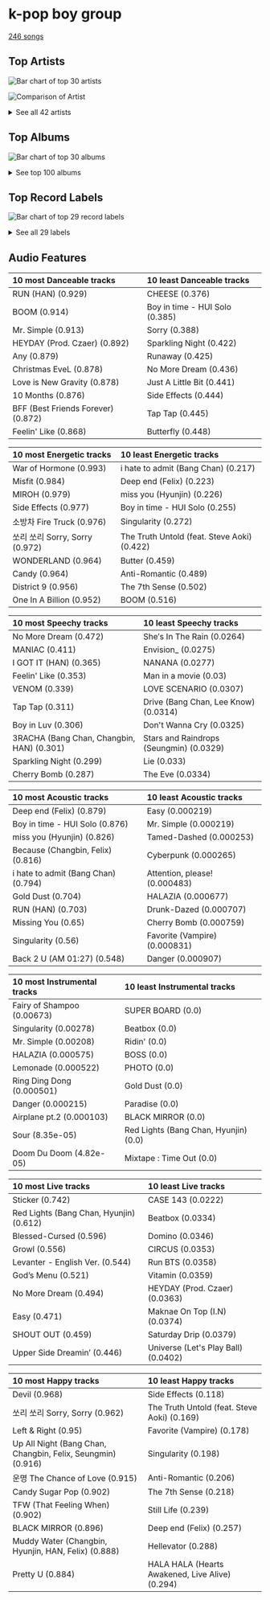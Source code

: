# k-pop boy group

[246 songs](k_pop_boy_group_tracks.md)

## Top Artists

![Bar chart of top 30 artists](../images/genres/k_pop_boy_group/artists.png)

![Comparison of Artist](../images/genres/k_pop_boy_group/artists_comparison.png)


<details>
<summary>See all 42 artists</summary>

| Number of Tracks | Art | Artist | 🔗 |
|---:|:---|:---|:---|
| 45 | <img src="https://i.scdn.co/image/ab6761610000e5ebc855bded4ab1bd99ef62214a" alt="" width="50" /> | [Stray Kids](../artists/stray_kids.md) | [🔗](https://open.spotify.com/artist/2dIgFjalVxs4ThymZ67YCE) |
| 33 | <img src="https://i.scdn.co/image/ab6761610000e5eb5704a64f34fe29ff73ab56bb" alt="" width="50" /> | [BTS](../artists/bts.md) | [🔗](https://open.spotify.com/artist/3Nrfpe0tUJi4K4DXYWgMUX) |
| 22 | <img src="https://i.scdn.co/image/ab6761610000e5ebc5443c5abc130f03b6014845" alt="" width="50" /> | [ENHYPEN](../artists/enhypen.md) | [🔗](https://open.spotify.com/artist/5t5FqBwTcgKTaWmfEbwQY9) |
| 16 | <img src="https://i.scdn.co/image/ab6761610000e5ebeb77c85f6012113fcefb38da" alt="" width="50" /> | [SEVENTEEN](../artists/seventeen.md) | [🔗](https://open.spotify.com/artist/7nqOGRxlXj7N2JYbgNEjYH) |
| 15 | <img src="https://i.scdn.co/image/ab6761610000e5eb7d874b307cb092e68db73207" alt="" width="50" /> | [NCT 127](../artists/nct_127.md) | [🔗](https://open.spotify.com/artist/7f4ignuCJhLXfZ9giKT7rH) |
| 11 | <img src="https://i.scdn.co/image/ab6761610000e5eb465b1b62cf6eca8f851aaabc" alt="" width="50" /> | [EXO](../artists/exo.md) | [🔗](https://open.spotify.com/artist/3cjEqqelV9zb4BYE3qDQ4O) |
| 9 | <img src="https://i.scdn.co/image/ab6761610000e5eb5d87e2a10ba3b2f8bb2c5270" alt="" width="50" /> | ATEEZ | [🔗](https://open.spotify.com/artist/68KmkJeZGfwe1OUaivBa2L) |
| 9 | <img src="https://i.scdn.co/image/ab6761610000e5eb64aa2c83dd30331b56ffddf3" alt="" width="50" /> | NCT DREAM | [🔗](https://open.spotify.com/artist/1gBUSTR3TyDdTVFIaQnc02) |
| 9 | <img src="https://i.scdn.co/image/ab6761610000e5eb63329d77582c519154674fd7" alt="" width="50" /> | TOMORROW X TOGETHER | [🔗](https://open.spotify.com/artist/0ghlgldX5Dd6720Q3qFyQB) |
| 8 | <img src="https://i.scdn.co/image/ab6761610000e5eb8bd65b0efee10bfa8328c33b" alt="" width="50" /> | NCT U | [🔗](https://open.spotify.com/artist/3paGCCtX1Xr4Gx53mSeZuQ) |
| 7 | <img src="https://i.scdn.co/image/ab6761610000e5ebe9996e5d7c5b769b2b26ff1a" alt="" width="50" /> | SUPER JUNIOR | [🔗](https://open.spotify.com/artist/6gzXCdfYfFe5XKhPKkYqxV) |
| 6 | <img src="https://i.scdn.co/image/ab6761610000e5ebd90aa536055fe9806b3960e6" alt="" width="50" /> | GOT7 | [🔗](https://open.spotify.com/artist/6nfDaffa50mKtEOwR8g4df) |
| 6 | <img src="https://i.scdn.co/image/ab6761610000e5eb74f9c3e4ad2e130f8f338858" alt="" width="50" /> | P1Harmony | [🔗](https://open.spotify.com/artist/3JjvsPeGMbDJqsphe2z8xU) |
| 6 | <img src="https://i.scdn.co/image/ab6761610000e5eb7ece2134de8809efcfdc9be7" alt="" width="50" /> | SHINee | [🔗](https://open.spotify.com/artist/2hRQKC0gqlZGPrmUKbcchR) |
| 6 | <img src="https://i.scdn.co/image/ab6761610000e5eb7fd277fc83d7670dadb45790" alt="" width="50" /> | PENTAGON | [🔗](https://open.spotify.com/artist/1wKpMkucynaTfG8lyPprYV) |
| 5 | <img src="https://i.scdn.co/image/ab6761610000e5eb767815f4876969e8f888f0db" alt="" width="50" /> | The Rose | [🔗](https://open.spotify.com/artist/5na1LmEmK2VzNLje9snJYW) |
| 5 | <img src="https://i.scdn.co/image/ab6761610000e5eb597a4257d0022e2ac837fa7d" alt="" width="50" /> | BIGBANG | [🔗](https://open.spotify.com/artist/4Kxlr1PRlDKEB0ekOCyHgX) |
| 3 | <img src="https://i.scdn.co/image/ab6761610000e5eb8eb5e57e526ceb14f06ea203" alt="" width="50" /> | iKON | [🔗](https://open.spotify.com/artist/5qRSs6mvI17zrkJpOHkCoM) |
| 3 | <img src="https://i.scdn.co/image/ab6761610000e5eb66701ca609176d8fd4a9c4a0" alt="" width="50" /> | NCT | [🔗](https://open.spotify.com/artist/48eO052eSDcn8aTxiv6QaG) |
| 2 | <img src="https://i.scdn.co/image/ab6761610000e5eb5fb007a707c0ec3a7c1726af" alt="" width="50" /> | Steve Aoki | [🔗](https://open.spotify.com/artist/77AiFEVeAVj2ORpC85QVJs) |
| 2 | <img src="https://i.scdn.co/image/ab6761610000e5ebac19ac3b8773baa5791999fb" alt="" width="50" /> | TVXQ! | [🔗](https://open.spotify.com/artist/6nVMMEywS5Y4tsHPKx1nIo) |
| 2 | <img src="https://i.scdn.co/image/ab6761610000e5ebe069abe9362512bec11f5e13" alt="" width="50" /> | AB6IX | [🔗](https://open.spotify.com/artist/4y0wFJ5jmCUNRLZfsw1I7g) |
| 2 | <img src="https://i.scdn.co/image/ab6761610000e5eb3806dc272074141b5f4ae00d" alt="" width="50" /> | MONSTA X | [🔗](https://open.spotify.com/artist/4TnGh5PKbSjpYqpIdlW5nz) |
| 2 | <img src="https://i.scdn.co/image/ab6761610000e5eb07e5355b736b50bccbb0b651" alt="" width="50" /> | BLITZERS | [🔗](https://open.spotify.com/artist/3Exoh42YMeqnUvYahAGgUE) |
| 2 | <img src="https://i.scdn.co/image/ab6761610000e5eb652b1738f121da382c3ab77b" alt="" width="50" /> | ONEUS | [🔗](https://open.spotify.com/artist/3CVYSpM7nfHFG5qCTW7Ht9) |
| 2 | <img src="https://i.scdn.co/image/ab6761610000e5eb0222fa7cba5da5c28ea5d296" alt="" width="50" /> | BTOB | [🔗](https://open.spotify.com/artist/2hcsKca6hCfFMwwdbFvenJ) |
| 2 | <img src="https://i.scdn.co/image/ab6761610000e5eb8ea98681c90c252e7cde48e8" alt="" width="50" /> | VERIVERY | [🔗](https://open.spotify.com/artist/1fWUcRSok57yRm8gPKj1Fc) |
| 2 | <img src="https://i.scdn.co/image/ab6761610000e5eb771aebd54ce149b97c0bb971" alt="" width="50" /> | THE BOYZ | [🔗](https://open.spotify.com/artist/0CmvFWTX9zmMNCUi6fHtAx) |
| 1 | <img src="https://i.scdn.co/image/ab6761610000e5eba60ea8fce338724271ae273e" alt="" width="50" /> | Play-N-Skillz | [🔗](https://open.spotify.com/artist/7MP4jhYmFEgb0AtiOkw55s) |
| 1 | <img src="https://i.scdn.co/image/ab6761610000e5ebbde67f9fdaf3531de31caad2" alt="" width="50" /> | Leslie Grace | [🔗](https://open.spotify.com/artist/6BeO1KuAWBqFriL1mLHtNc) |
| 1 | <img src="https://i.scdn.co/image/ab6761610000e5eb125d29add59b1d82aa236423" alt="" width="50" /> | 2PM | [🔗](https://open.spotify.com/artist/5iRPbkcPmqAFFwDUj6ywVS) |
| 1 | <img src="https://i.scdn.co/image/ab6761610000e5eb2fba28d51fc972ed9d8fbaaa" alt="" width="50" /> | DAY6 | [🔗](https://open.spotify.com/artist/5TnQc2N1iKlFjYD7CPGvFc) |
| 1 | <img src="nan" alt="" width="50" /> | Changbin | [🔗](https://open.spotify.com/artist/5OTVNUu0UHn6ddPyEAi419) |
| 1 | <img src="nan" alt="" width="50" /> | Bang Chan | [🔗](https://open.spotify.com/artist/4qy7HANJDOZRObts4Z0KSV) |
| 1 | <img src="https://i.scdn.co/image/ab6761610000e5eb6034058cfde0084f922bb284" alt="" width="50" /> | ASTRO | [🔗](https://open.spotify.com/artist/4pz4uzOMpJQyV8UTsDy4H8) |
| 1 | <img src="https://i.scdn.co/image/ab67616d0000b273d51ab93be9525e124f4a6a58" alt="" width="50" /> | DKB | [🔗](https://open.spotify.com/artist/4DoedGw38ubJdAT1edFsIx) |
| 1 | <img src="https://i.scdn.co/image/ab6772690000c46cc8a347829c638ae6bbdb8434" alt="" width="50" /> | ONEWE | [🔗](https://open.spotify.com/artist/4D9foUQxTrsS0w2BeyCD16) |
| 1 | <img src="https://i.scdn.co/image/ab6761610000e5ebaccf8c8763bf2fa909677c71" alt="" width="50" /> | DKZ | [🔗](https://open.spotify.com/artist/31eyTcfjAke5hFX3az3nRE) |
| 1 | <img src="https://i.scdn.co/image/ab67616d0000b27323bd8b27aeb3ad6d4f4339c4" alt="" width="50" /> | Wanna One | [🔗](https://open.spotify.com/artist/2CvaqAMMsX576VBehaJ0Wx) |
| 1 | <img src="https://i.scdn.co/image/ab6761610000e5ebd707e1c5177614c4ec95a06c" alt="" width="50" /> | Halsey | [🔗](https://open.spotify.com/artist/26VFTg2z8YR0cCuwLzESi2) |
| 1 | <img src="https://i.scdn.co/image/ab6761610000e5eb080109ba641204f8c80d2b5e" alt="" width="50" /> | Beast | [🔗](https://open.spotify.com/artist/1Pr9gT0veB2tgcisQeIGoC) |
| 1 | <img src="https://i.scdn.co/image/ab6761610000e5eb474fcd69ed9914043b30afde" alt="" width="50" /> | KINGDOM | [🔗](https://open.spotify.com/artist/0p5Ot7c8cFHtS82hd1WBN3) |

</details>

## Top Albums

![Bar chart of top 30 albums](../images/genres/k_pop_boy_group/albums.png)


<details>
<summary>See top 100 albums</summary>

| Number of Tracks | Art | Album | Release Date | 🔗 |
|---:|:---|:---|:---|:---|
| 11 | <img src="https://i.scdn.co/image/ab67616d0000b273d681b1b80c5dff43d2f4a3df" alt="" width="50" /> | SKZ-REPLAY | 2022-12-21 | [🔗](https://open.spotify.com/album/3UXrliH0JUQvcaLnBD8Txz) |
| 6 | <img src="https://i.scdn.co/image/ab67616d0000b2731843897a2a72dd5036bbb1fc" alt="" width="50" /> | NOEASY | 2021-08-23 | [🔗](https://open.spotify.com/album/558tpdCejjVQNFAumRAeQj) |
| 5 | <img src="https://i.scdn.co/image/ab67616d0000b2733613e1e0d35867a0814005a9" alt="" width="50" /> | ODDINARY | 2022-03-18 | [🔗](https://open.spotify.com/album/0Gmf4pfe0POEQq2FgGAj2q) |
| 5 | <img src="https://i.scdn.co/image/ab67616d0000b2736772cf096be8acc1df092519" alt="" width="50" /> | DIMENSION : DILEMMA | 2021-10-12 | [🔗](https://open.spotify.com/album/5jGRqioNCSWZGBl3QmyuFI) |
| 5 | <img src="https://i.scdn.co/image/ab67616d0000b27320adea47ebd9e98d2e7d2247" alt="" width="50" /> | 2 Baddies - The 4th Album | 2022-09-16 | [🔗](https://open.spotify.com/album/6p80QT3z7kOHpYdnsItQTQ) |
| 4 | <img src="https://i.scdn.co/image/ab67616d0000b273decd839dd4fef3faf64c5fd5" alt="" width="50" /> | SEVENTEEN 4th Album 'Face the Sun' | 2022-05-27 | [🔗](https://open.spotify.com/album/4lfFgz2rD1irxf7dZhNJht) |
| 4 | <img src="https://i.scdn.co/image/ab67616d0000b27385bcbbac459056ad6ee9426b" alt="" width="50" /> | MAXIDENT | 2022-10-07 | [🔗](https://open.spotify.com/album/0T6hYH0UyDjNraWZk2mZWi) |
| 4 | <img src="https://i.scdn.co/image/ab67616d0000b2732e308994a76a473a4f88c1aa" alt="" width="50" /> | MANIFESTO : DAY 1 | 2022-07-04 | [🔗](https://open.spotify.com/album/5J8MNLLViH5zqM6VoGErz8) |
| 4 | <img src="https://i.scdn.co/image/ab67616d0000b2738fbcf6544ff02a8959a81781" alt="" width="50" /> | Love Yourself 轉 'Tear' | 2018-05-18 | [🔗](https://open.spotify.com/album/4NIqCxqP9o8Tp6tGLBqd8O) |
| 4 | <img src="https://i.scdn.co/image/ab67616d0000b2734a6096741dcf413354a59554" alt="" width="50" /> | BORDER : DAY ONE | 2020-11-30 | [🔗](https://open.spotify.com/album/3YxF7jTnpdNepWbO42f8lH) |
| 4 | <img src="https://i.scdn.co/image/ab67616d0000b273714e56679ab196354e2e443e" alt="" width="50" /> | BORDER : CARNIVAL | 2021-04-26 | [🔗](https://open.spotify.com/album/4LGYBcRsteiXjcPD4QQvxv) |
| 3 | <img src="https://i.scdn.co/image/ab67616d0000b273253a9c74941281b0407ce940" alt="" width="50" /> | The Chaos Chapter: FREEZE | 2021-05-31 | [🔗](https://open.spotify.com/album/5Zdr9vactwnJH4Vpe9Mid9) |
| 3 | <img src="https://i.scdn.co/image/ab67616d0000b2734525dae431a233a077d2395c" alt="" width="50" /> | NCT RESONANCE Pt. 1 - The 2nd Album | 2020-10-12 | [🔗](https://open.spotify.com/album/6kudlOyCqSQfsBVSdPZEu4) |
| 3 | <img src="https://i.scdn.co/image/ab67616d0000b273b1d944dd406d5b0e461ad155" alt="" width="50" /> | NCT 2018 EMPATHY | 2018-03-14 | [🔗](https://open.spotify.com/album/3KAJvo62RNQEtXwIyB5rzX) |
| 3 | <img src="https://i.scdn.co/image/ab67616d0000b27318d0ed4f969b376893f9a38f" alt="" width="50" /> | MAP OF THE SOUL : PERSONA | 2019-04-12 | [🔗](https://open.spotify.com/album/2KqlAl1Kl5fZvbFgJ0qFB6) |
| 3 | <img src="https://i.scdn.co/image/ab67616d0000b273505190077497c230422f2934" alt="" width="50" /> | MAP OF THE SOUL : 7 | 2020-02-21 | [🔗](https://open.spotify.com/album/5W1XY5ucNATjTULERvXx9j) |
| 3 | <img src="https://i.scdn.co/image/ab67616d0000b273fd0d9a33127c1d3f58ba3504" alt="" width="50" /> | MADE | 2016-12-13 | [🔗](https://open.spotify.com/album/2SPrl8C8pgSM5gXbAiyJHY) |
| 3 | <img src="https://i.scdn.co/image/ab67616d0000b2733825e6d4d02e4b4c0cec7e1d" alt="" width="50" /> | Love Yourself 結 'Answer' | 2018-08-24 | [🔗](https://open.spotify.com/album/43wFM1HquliY3iwKWzPN4y) |
| 3 | <img src="https://i.scdn.co/image/ab67616d0000b273f9a16d4b6cd94eca041f00b8" alt="" width="50" /> | Love Yourself 承 'Her' | 2017-09-18 | [🔗](https://open.spotify.com/album/2FTS6a6DLXMNp8flyA0HGO) |
| 3 | <img src="https://i.scdn.co/image/ab67616d0000b2730d55f8c4b87267bcb003d57d" alt="" width="50" /> | HARMONY : SET IN | 2022-11-30 | [🔗](https://open.spotify.com/album/1JDHisMjuJ1QkhcXiiLnnX) |
| 3 | <img src="https://i.scdn.co/image/ab67616d0000b273fad8c4176e8df7173479f959" alt="" width="50" /> | GO LIVE | 2020-06-17 | [🔗](https://open.spotify.com/album/6DWLIzvmiLPAuDWYZqrLQo) |
| 3 | <img src="https://i.scdn.co/image/ab67616d0000b273e70b87a4bd471f82768bdcb9" alt="" width="50" /> | DON'T FIGHT THE FEELING - Special Album | 2021-06-07 | [🔗](https://open.spotify.com/album/7Jw48lPmYuYftfQv5LmAzI) |
| 3 | <img src="https://i.scdn.co/image/ab67616d0000b273c07d5d2fdc02ae252fcd07e5" alt="" width="50" /> | BE | 2020-11-20 | [🔗](https://open.spotify.com/album/6nYfHQnvkvOTNHnOhDT3sr) |
| 2 | <img src="https://i.scdn.co/image/ab67616d0000b2738bd5d941f9ced8e7f9c60dd4" alt="" width="50" /> | Wings | 2016-10-10 | [🔗](https://open.spotify.com/album/1vhNGBTFoaSTLbHjPGFIlF) |
| 2 | <img src="https://i.scdn.co/image/ab67616d0000b273c6dbc63cf145b4ff6bee3322" alt="" width="50" /> | The Most Beautiful Moment in Life: Young Forever | 2016-05-02 | [🔗](https://open.spotify.com/album/1k5bJ8l5oL5xxVBVHjil09) |
| 2 | <img src="https://i.scdn.co/image/ab67616d0000b27349ae714ee0bf50ca0838ed0f" alt="" width="50" /> | THE WORLD EP.1 : MOVEMENT | 2022-07-29 | [🔗](https://open.spotify.com/album/3fgDrbflffzvV3H3plG9e6) |
| 2 | <img src="https://i.scdn.co/image/ab67616d0000b273b787b5b8c27a5dbd360c0f59" alt="" width="50" /> | THE WAR - The 4th Album | 2017-07-18 | [🔗](https://open.spotify.com/album/53pJcIJBdlm5rhVhjSnvHn) |
| 2 | <img src="https://i.scdn.co/image/ab67616d0000b27373e21d92fa8c70ce6aba72d0" alt="" width="50" /> | Sticker - The 3rd Album | 2021-09-17 | [🔗](https://open.spotify.com/album/6nYbIKGcTmKM5BAlJPPcad) |
| 2 | <img src="https://i.scdn.co/image/ab67616d0000b2739f560e8c1cda870ef4eadb43" alt="" width="50" /> | SKZ2020 | 2020-03-18 | [🔗](https://open.spotify.com/album/6QIWJVJPPgAA5c4aIb1zCA) |
| 2 | <img src="https://i.scdn.co/image/ab67616d0000b273c1a20972c9a083d5cece9ce5" alt="" width="50" /> | SEVENTEEN 8th Mini Album 'Your Choice' | 2021-06-18 | [🔗](https://open.spotify.com/album/79VvXTQNeLr8KmvcdxN0Pc) |
| 2 | <img src="https://i.scdn.co/image/ab67616d0000b27348f4704427189fe1957d2871" alt="" width="50" /> | Return | 2018-01-25 | [🔗](https://open.spotify.com/album/7th9VLudqM04TpG8hNE1pb) |
| 2 | <img src="https://i.scdn.co/image/ab67616d0000b2733fe0e026d4043e5d62c81328" alt="" width="50" /> | LOVE or TAKE | 2021-03-15 | [🔗](https://open.spotify.com/album/5iu1d69dqEo9UaKpZDYoIV) |
| 2 | <img src="https://i.scdn.co/image/ab67616d0000b273f7da7c0f322b7a1c95190d92" alt="" width="50" /> | LOVE SHOT– The 5th Album Repackage | 2018-12-13 | [🔗](https://open.spotify.com/album/3r5m8utqRZYJnpep7xxVyq) |
| 2 | <img src="https://i.scdn.co/image/ab67616d0000b273de5a12fc93022c4f7b8030b3" alt="" width="50" /> | IN:VITE U | 2022-01-24 | [🔗](https://open.spotify.com/album/5vxZM8rFJiNvjtAThYnwek) |
| 2 | <img src="https://i.scdn.co/image/ab67616d0000b273703093f86fd5c8bd79500610" alt="" width="50" /> | IN LIFE | 2020-09-14 | [🔗](https://open.spotify.com/album/0aERWcI2KYSCM4biUihB9X) |
| 2 | <img src="https://i.scdn.co/image/ab67616d0000b2736f29a60db7b4479599fae56d" alt="" width="50" /> | Heng:garæ | 2020-06-22 | [🔗](https://open.spotify.com/album/3q6lN3kfsDgGaQUC7kVASH) |
| 2 | <img src="https://i.scdn.co/image/ab67616d0000b273c013775f357bb9ad1eb9e1a7" alt="" width="50" /> | Glitch Mode - The 2nd Album | 2022-03-28 | [🔗](https://open.spotify.com/album/4cAcTMGFjTBufC7Eu0FizU) |
| 2 | <img src="https://i.scdn.co/image/ab67616d0000b2738f31818d30fdb7f44fd57713" alt="" width="50" /> | Dark & Wild | 2014-08-20 | [🔗](https://open.spotify.com/album/7FxxU3EP37uMsZf8FilkDR) |
| 2 | <img src="https://i.scdn.co/image/ab67616d0000b2731c1ea5bfa5680ac877acdd55" alt="" width="50" /> | DIMENSION : ANSWER | 2022-01-10 | [🔗](https://open.spotify.com/album/3nOj9hsnptBEDt9ie2lra5) |
| 2 | <img src="https://i.scdn.co/image/ab67616d0000b273cd723e6efb66f6ef28fac28e" alt="" width="50" /> | Christmas EveL | 2021-11-29 | [🔗](https://open.spotify.com/album/1qVuQI0WRn2Mczbdxx54Ih) |
| 2 | <img src="https://i.scdn.co/image/ab67616d0000b27349a0f2ca62742d289da81509" alt="" width="50" /> | 2 Cool 4 Skool | 2013-06-12 | [🔗](https://open.spotify.com/album/26z5WolFltYgVMuuJ3c0Am) |
| 1 | <img src="https://i.scdn.co/image/ab67616d0000b273fb6e8a26c2c4d9a23f888a94" alt="" width="50" /> | 쏘리 쏘리 Sorry, Sorry - The 3rd Album | 2009-03-11 | [🔗](https://open.spotify.com/album/3v5XUoZzxbmJbxs7vWTua3) |
| 1 | <img src="https://i.scdn.co/image/ab67616d0000b2738c6cdb00ed42b1d6315f0bc1" alt="" width="50" /> | minisode1 : Blue Hour | 2020-10-26 | [🔗](https://open.spotify.com/album/2DDNDdePEx9R0bBwRqahdr) |
| 1 | <img src="https://i.scdn.co/image/ab67616d0000b27313ac5d67675999ba7b9c4f21" alt="" width="50" /> | minisode 2: Thursday's Child | 2022-05-09 | [🔗](https://open.spotify.com/album/1o8jYrnyZueTPIdhlHuTc8) |
| 1 | <img src="https://i.scdn.co/image/ab67616d0000b2733714e924e5570c4d2df97e09" alt="" width="50" /> | ZERO : FEVER Part.3 | 2021-09-13 | [🔗](https://open.spotify.com/album/5ozaWoYQScjFzGODcJmy3G) |
| 1 | <img src="https://i.scdn.co/image/ab67616d0000b273bd375b430c3abeceb8b5d8da" alt="" width="50" /> | You Never Walk Alone | 2017-02-13 | [🔗](https://open.spotify.com/album/7LF4N7lvyDhrPBuCJ1rplJ) |
| 1 | <img src="https://i.scdn.co/image/ab67616d0000b27309610687bcd1b3dc95d5d436" alt="" width="50" /> | We Boom - The 3rd Mini Album | 2019-07-26 | [🔗](https://open.spotify.com/album/31ln9LpD1WyhFlOvDp9YJc) |
| 1 | <img src="https://i.scdn.co/image/ab67616d0000b273a23b62f52ade294c583d639e" alt="" width="50" /> | WIN-DOW | 2022-07-20 | [🔗](https://open.spotify.com/album/4dcwVvd7l0sAGBg0pSmKK2) |
| 1 | <img src="https://i.scdn.co/image/ab67616d0000b273da0376db6b1c5562ab8f5b29" alt="" width="50" /> | WE:TH | 2020-10-12 | [🔗](https://open.spotify.com/album/1ASYbBYBwV6Rcfc2ycqmlK) |
| 1 | <img src="https://i.scdn.co/image/ab67616d0000b2730f439d80abc0a1b40e7cc231" alt="" width="50" /> | Void | 2018-04-16 | [🔗](https://open.spotify.com/album/58njxSTVkyBNIuCpAmmAJc) |
| 1 | <img src="https://i.scdn.co/image/ab67616d0000b27358169e974a94b9a18c9d2a03" alt="" width="50" /> | Universe (Let's Play Ball) | 2021-12-10 | [🔗](https://open.spotify.com/album/31BJasH9nLradtMdJEIDXk) |
| 1 | <img src="https://i.scdn.co/image/ab67616d0000b2733019082a0f673eaa7a5ea3ae" alt="" width="50" /> | There | 2023-02-15 | [🔗](https://open.spotify.com/album/2j8BoKqZrMUYTARDIs9XDk) |
| 1 | <img src="https://i.scdn.co/image/ab67616d0000b273ff8a783336acbef4b6fab82f" alt="" width="50" /> | The SHINee World - The First Album | 2008-08-28 | [🔗](https://open.spotify.com/album/2aiM53N5DGm5VXnfjswpI7) |
| 1 | <img src="https://i.scdn.co/image/ab67616d0000b27396678b0a030238837547c6ff" alt="" width="50" /> | The Renaissance - The 10th Album | 2021-03-16 | [🔗](https://open.spotify.com/album/3qyzxavqOfixEPDfFCEMlH) |
| 1 | <img src="https://i.scdn.co/image/ab67616d0000b2738ac442a54c68aad8f9b93f51" alt="" width="50" /> | The Most Beautiful Moment in Life Pt.2 | 2015-11-30 | [🔗](https://open.spotify.com/album/4frjaGAtuBmm8CPuYPY4oG) |
| 1 | <img src="https://i.scdn.co/image/ab67616d0000b2736207621becafe079ec6c9185" alt="" width="50" /> | The Dream Chapter: MAGIC | 2019-10-21 | [🔗](https://open.spotify.com/album/5KoR6s906nbO21C9ZPdwTv) |
| 1 | <img src="https://i.scdn.co/image/ab67616d0000b273b85b1b3fae4244c686929af5" alt="" width="50" /> | The Dream Chapter: ETERNITY | 2020-05-18 | [🔗](https://open.spotify.com/album/4jTVGyo4fSSFniFPbfr0bW) |
| 1 | <img src="https://i.scdn.co/image/ab67616d0000b2735137378ed49327e5dec7406f" alt="" width="50" /> | The Chaos Chapter: FIGHT OR ESCAPE | 2021-08-17 | [🔗](https://open.spotify.com/album/2CjIfWoFITACUOlWGB7os5) |
| 1 | <img src="https://i.scdn.co/image/ab67616d0000b2732795c34a8931367a0916de54" alt="" width="50" /> | The 1st Album 'XOXO' (Repackage) | 2013-08-05 | [🔗](https://open.spotify.com/album/4qduCvpyBL5hGYdBvCvcDA) |
| 1 | <img src="https://i.scdn.co/image/ab67616d0000b273be3a0f924ad08d95b4e25d9f" alt="" width="50" /> | TREASURE EPILOGUE : Action To Answer | 2020-01-06 | [🔗](https://open.spotify.com/album/3TTkDOcSzRQCvGMT7VmmPE) |
| 1 | <img src="https://i.scdn.co/image/ab67616d0000b273f93e83e47994599d8fe1ea2b" alt="" width="50" /> | TREASURE EP.FIN: All To Action | 2019-10-08 | [🔗](https://open.spotify.com/album/4HGhzqQEY1X6WWZw6MhjlO) |
| 1 | <img src="https://i.scdn.co/image/ab67616d0000b27316b78257b6dd69d27a2b20de" alt="" width="50" /> | TREASURE EP.2: Zero To One | 2019-01-15 | [🔗](https://open.spotify.com/album/2PQ8cQ8WzAJJkWYT2Ydmhw) |
| 1 | <img src="https://i.scdn.co/image/ab67616d0000b273676c5cfc0c0f7ba0039adbba" alt="" width="50" /> | TREASURE EP.1: All to Zero | 2018-10-24 | [🔗](https://open.spotify.com/album/4ayTucmOGwLd0WrJddrUwx) |
| 1 | <img src="https://i.scdn.co/image/ab67616d0000b2731544041d0285585cc92c2709" alt="" width="50" /> | THE BOYZ 6TH MINI ALBUM [THRILL-ING] | 2021-08-09 | [🔗](https://open.spotify.com/album/0lh0pZ8GjZGrAhzIG4Jn0E) |
| 1 | <img src="https://i.scdn.co/image/ab67616d0000b2732fd0233f39f381edbb84c26b" alt="" width="50" /> | THE BOYZ 5th MINI ALBUM [CHASE] | 2020-09-21 | [🔗](https://open.spotify.com/album/6HwY3FwprtqsmMuoLnXWhT) |
| 1 | <img src="https://i.scdn.co/image/ab67616d0000b2731f5de98907a7f969ea7c28db" alt="" width="50" /> | TAKE A CHANCE | 2022-10-04 | [🔗](https://open.spotify.com/album/1QDAlRAOgIMPBQpMQ4LZ0E) |
| 1 | <img src="https://i.scdn.co/image/ab67616d0000b27390831ba9ed4aa3b89fd6b81c" alt="" width="50" /> | Street Man Fighter Original Vol.4 (Crew Songs) | 2022-09-20 | [🔗](https://open.spotify.com/album/7dwRGP1A80POqE3O9At5Vw) |
| 1 | <img src="https://i.scdn.co/image/ab67616d0000b273eb136d1be54b1ef8273c0699" alt="" width="50" /> | Still Life | 2022-04-05 | [🔗](https://open.spotify.com/album/2oCAY48bhZvQte0l7apmYC) |
| 1 | <img src="https://i.scdn.co/image/ab67616d0000b2739d64e2f339a0a9ea967b308e" alt="" width="50" /> | Step Out of Clé (English Ver.) | 2020-01-24 | [🔗](https://open.spotify.com/album/2BBeNPEEevRiYISKYEnGvc) |
| 1 | <img src="https://i.scdn.co/image/ab67616d0000b2739902ed3e9f44f5ad65ad808a" alt="" width="50" /> | Sorry | 2017-08-03 | [🔗](https://open.spotify.com/album/6D48tHXsa6LzoViDIACdkt) |
| 1 | <img src="https://i.scdn.co/image/ab67616d0000b273ab9433cc4b9cda9431be879a" alt="" width="50" /> | Skool Luv Affair | 2014-02-12 | [🔗](https://open.spotify.com/album/5r35iS0uSSoQBKzQj0IeI3) |
| 1 | <img src="https://i.scdn.co/image/ab67616d0000b27343028ae4eeabf8c854a93cab" alt="" width="50" /> | Sherlock - The 4th Mini Album | 2012-03-21 | [🔗](https://open.spotify.com/album/2Mfisiv88pNRQNugqrEUHQ) |
| 1 | <img src="https://i.scdn.co/image/ab67616d0000b273ec55d2dad1aefc7d57745633" alt="" width="50" /> | SUNRISE | 2017-06-07 | [🔗](https://open.spotify.com/album/4B2Ijqpz9hRDqWraaDxLSS) |
| 1 | <img src="https://i.scdn.co/image/ab67616d0000b2738bc5762a75c18b494803705c" alt="" width="50" /> | SPIN OFF : FROM THE WITNESS | 2022-12-30 | [🔗](https://open.spotify.com/album/0NQQk6vo9LOOwKjZc2iUwm) |
| 1 | <img src="https://i.scdn.co/image/ab67616d0000b2735ac2a400576ac7f35aa7428b" alt="" width="50" /> | SEVENTEEN 9th Mini Album 'Attacca' | 2021-10-22 | [🔗](https://open.spotify.com/album/2PIReru2w5i4JXOzeZnamd) |
| 1 | <img src="https://i.scdn.co/image/ab67616d0000b273005799610338a5b57d865926" alt="" width="50" /> | SEVENTEEN 4th Mini Album ‘Al1’ | 2017-05-22 | [🔗](https://open.spotify.com/album/2BNimvLLlD89e4Sb7ZVX6I) |
| 1 | <img src="https://i.scdn.co/image/ab67616d0000b27346a157795d939b7a6868d207" alt="" width="50" /> | SEVENTEEN 2ND ALBUM 'TEEN, AGE' (2) | 2017-11-06 | [🔗](https://open.spotify.com/album/5aHdNainJWMc3n2AqfiOg5) |
| 1 | <img src="https://i.scdn.co/image/ab67616d0000b27383edaef854fd4a05016178e9" alt="" width="50" /> | SEVENTEEN 1st Mini Album ’17 CARAT’ | 2015-05-29 | [🔗](https://open.spotify.com/album/0H2K2JrzdvJcxBEPyxC2sl) |
| 1 | <img src="https://i.scdn.co/image/ab67616d0000b273deeee778a591e7032c1bdc80" alt="" width="50" /> | SEVENTEEN 1ST ALBUM [FIRST ‘LOVE&LETTER’] | 2016-04-25 | [🔗](https://open.spotify.com/album/50BrkBakrLWufmTLjCVBwn) |
| 1 | <img src="https://i.scdn.co/image/ab67616d0000b2735ec123b44bb80bb94fc5c237" alt="" width="50" /> | Reload | 2020-04-29 | [🔗](https://open.spotify.com/album/1V5ilz8ghPl1PZJA1hbw3r) |
| 1 | <img src="https://i.scdn.co/image/ab67616d0000b27364a3178b264477550c4bcdb6" alt="" width="50" /> | REPLAY - The 8th Repackage Album | 2018-04-12 | [🔗](https://open.spotify.com/album/5uxH9so2Yrmi6nLClUZJkv) |
| 1 | <img src="https://i.scdn.co/image/ab67616d0000b2733f6458e54f8d2fd64f54ea3f" alt="" width="50" /> | RED | 2019-08-13 | [🔗](https://open.spotify.com/album/5CrMZwZuJcDpzFmMO35vxN) |
| 1 | <img src="https://i.scdn.co/image/ab67616d0000b2733c82a88c1d031bcac1949277" alt="" width="50" /> | REBEL | 2022-04-28 | [🔗](https://open.spotify.com/album/7EMQBRGlIDhP9SwjOx9xgF) |
| 1 | <img src="https://i.scdn.co/image/ab67616d0000b273303c2dba413b58c5137c69c4" alt="" width="50" /> | REASON | 2023-01-09 | [🔗](https://open.spotify.com/album/5evr2BAxQmxyF8dZyaezzS) |
| 1 | <img src="https://i.scdn.co/image/ab67616d0000b27317db30ce3f081d6818a8ad49" alt="" width="50" /> | Proof | 2022-06-10 | [🔗](https://open.spotify.com/album/6al2VdKbb6FIz9d7lU7WRB) |
| 1 | <img src="https://i.scdn.co/image/ab67616d0000b2734fa89604a84da7861228399b" alt="" width="50" /> | Present : YOU | 2018-09-18 | [🔗](https://open.spotify.com/album/5bZagDONazVp43sbHlf3RD) |
| 1 | <img src="https://i.scdn.co/image/ab67616d0000b273e099e697d0068b652fe6814e" alt="" width="50" /> | Positive | 2018-04-02 | [🔗](https://open.spotify.com/album/1ZRmLzZWvOkSqWePzFeekO) |
| 1 | <img src="https://i.scdn.co/image/ab67616d0000b27361784115b2bd84e22fab0e95" alt="" width="50" /> | Planet Nine : VOYAGER | 2022-01-04 | [🔗](https://open.spotify.com/album/2mM97mU3Xh4IvV51Dwq8Ky) |
| 1 | <img src="https://i.scdn.co/image/ab67616d0000b2734a0cdc709f34348b6d88635d" alt="" width="50" /> | PLAY - The 8th Album | 2017-11-06 | [🔗](https://open.spotify.com/album/1F7DAPXJpLVKfyZFSFsrCw) |
| 1 | <img src="https://i.scdn.co/image/ab67616d0000b27303b313cdf98d61d141645f11" alt="" width="50" /> | One of a Kind | 2021-06-01 | [🔗](https://open.spotify.com/album/2Zuovdo5g1RhfbHniwZ8yI) |
| 1 | <img src="https://i.scdn.co/image/ab67616d0000b273fc8b0918267ea555921863e8" alt="" width="50" /> | One In A Billion | 2022-09-06 | [🔗](https://open.spotify.com/album/19Jm8Jk0zQYs6zMaxhYJFd) |
| 1 | <img src="https://i.scdn.co/image/ab67616d0000b27338b29effd5af942ca8d7a8b0" alt="" width="50" /> | Odd - The 4th Album | 2015-05-18 | [🔗](https://open.spotify.com/album/47zSQLQWjPLmiEbCpOOEJa) |
| 1 | <img src="https://i.scdn.co/image/ab67616d0000b2730096339f4c20185bf521c12b" alt="" width="50" /> | No.5 | 2015-06-15 | [🔗](https://open.spotify.com/album/7il4UShdCQt4HcsAng0Om2) |
| 1 | <img src="https://i.scdn.co/image/ab67616d0000b273f2f5eb6302fa961ec097d466" alt="" width="50" /> | New Chapter #1: The Chance of Love - The 8th Album | 2018-03-28 | [🔗](https://open.spotify.com/album/0ipyHYAE0cMf4aDJNIDIU1) |
| 1 | <img src="https://i.scdn.co/image/ab67616d0000b2738b94794b8aa12407bf838d7d" alt="" width="50" /> | NEW KIDS REPACKAGE : THE NEW KIDS | 2019-01-07 | [🔗](https://open.spotify.com/album/6RZYa7F18bu7mmeT8qxWqh) |
| 1 | <img src="https://i.scdn.co/image/ab67616d0000b273ca74d3d623930d10f2c3c1f1" alt="" width="50" /> | NCT#127 LIMITLESS - The 2nd Mini Album | 2017-01-06 | [🔗](https://open.spotify.com/album/4EEfpF1qcPAl1J4Z770A2U) |
| 1 | <img src="https://i.scdn.co/image/ab67616d0000b273a8f520a58790e872d0007e2e" alt="" width="50" /> | NCT RESONANCE Pt. 2 - The 2nd Album | 2020-11-23 | [🔗](https://open.spotify.com/album/5Dq6jkYO5H7KzxXSazhLxs) |
| 1 | <img src="https://i.scdn.co/image/ab67616d0000b273ff666e3a12273d4d1380e9f0" alt="" width="50" /> | NCT #127 Regular-Irregular - The 1st Album | 2018-10-12 | [🔗](https://open.spotify.com/album/4oU5Tp952fPL7z2Bax4JmU) |
| 1 | <img src="https://i.scdn.co/image/ab67616d0000b2731727feddec43c335453b9252" alt="" width="50" /> | NCT #127 Neo Zone - The 2nd Album | 2020-03-06 | [🔗](https://open.spotify.com/album/5YOvg682zFOleCiSndLnZr) |
| 1 | <img src="https://i.scdn.co/image/ab67616d0000b2738d47b664117ca39e7b1acfc9" alt="" width="50" /> | NCT #127 CHERRY BOMB– The 3rd Mini Album | 2017-06-14 | [🔗](https://open.spotify.com/album/7H5FkCA6cTDBX3wtvIbN8s) |

</details>


## Top Record Labels

![Bar chart of top 29 record labels](../images/genres/k_pop_boy_group/labels.png)


<details>
<summary>See all 29 labels</summary>

| Number of Tracks | Label |
|---:|:---|
| 57 | [SM Entertainment](../labels/sm_entertainment.md) |
| 50 | [Republic Records](../labels/republic_records.md) |
| 32 | [BIGHIT MUSIC](../labels/bighit_music.md) |
| 20 | [BELIFT LAB](../labels/belift_lab.md) |
| 16 | [PLEDIS Entertainment](../labels/pledis_entertainment.md) |
| 10 | [HYBE](../labels/hybe.md) |
| 8 | [YG Entertainment](../labels/yg_entertainment.md) |
| 8 | KQ Entertainment |
| 8 | [Genie Music Corporation](../labels/genie_music_corporation.md) |
| 7 | [Stone Music Entertainment](../labels/stone_music_entertainment.md) |
| 7 | [JYP Entertainment](../labels/jyp_entertainment.md) |
| 6 | [Universal Music LLC](../labels/universal_music_llc.md) |
| 5 | [FNC ENTERTAINMENT](../labels/fnc_entertainment.md) |
| 5 | [CUBE ENTERTAINMENT](../labels/cube_entertainment.md) |
| 4 | [WM Korea](../labels/wm_korea.md) |
| 3 | [RBW Inc.](../labels/rbw_inc_.md) |
| 2 | 우조엔터테인먼트 |
| 2 | [Starship Entertainment](../labels/starship_entertainment.md) |
| 2 | [Sony Music Labels Inc.](../labels/sony_music_labels_inc_.md) |
| 2 | Cre.ker Entertainment |
| 1 | 브레이브 엔터테인먼트 |
| 1 | ㈜ 동요엔터테인먼트 |
| 1 | avex trax |
| 1 | Transparent Arts |
| 1 | JELLYFISH ENTERTAINMENT |
| 1 | Imperial Distribution |
| 1 | Fantagio |
| 1 | CJ E&M MUSIC |
| 1 | ADA Korea |

</details>


## Audio Features

| 10 most Danceable tracks | 10 least Danceable tracks |
|:---|:---|
| RUN (HAN) (0.929) | CHEESE (0.376) |
| BOOM (0.914) | Boy in time - HUI Solo (0.385) |
| Mr. Simple (0.913) | Sorry (0.388) |
| HEYDAY (Prod. Czaer) (0.892) | Sparkling Night (0.422) |
| Any (0.879) | Runaway (0.425) |
| Christmas EveL (0.878) | No More Dream (0.436) |
| Love is New Gravity (0.878) | Just A Little Bit (0.441) |
| 10 Months (0.876) | Side Effects (0.444) |
| BFF (Best Friends Forever) (0.872) | Tap Tap (0.445) |
| Feelin' Like (0.868) | Butterfly (0.448) |

| 10 most Energetic tracks | 10 least Energetic tracks |
|:---|:---|
| War of Hormone (0.993) | i hate to admit (Bang Chan) (0.217) |
| Misfit (0.984) | Deep end (Felix) (0.223) |
| MIROH (0.979) | miss you (Hyunjin) (0.226) |
| Side Effects (0.977) | Boy in time - HUI Solo (0.255) |
| 소방차 Fire Truck (0.976) | Singularity (0.272) |
| 쏘리 쏘리 Sorry, Sorry (0.972) | The Truth Untold (feat. Steve Aoki) (0.422) |
| WONDERLAND (0.964) | Butter (0.459) |
| Candy (0.964) | Anti-Romantic (0.489) |
| District 9 (0.956) | The 7th Sense (0.502) |
| One In A Billion (0.952) | BOOM (0.516) |

| 10 most Speechy tracks | 10 least Speechy tracks |
|:---|:---|
| No More Dream (0.472) | She′s In The Rain (0.0264) |
| MANIAC (0.411) | Envision_ (0.0275) |
| I GOT IT (HAN) (0.365) | NANANA (0.0277) |
| Feelin' Like (0.353) | Man in a movie (0.03) |
| VENOM (0.339) | LOVE SCENARIO (0.0307) |
| Tap Tap (0.311) | Drive (Bang Chan, Lee Know) (0.0314) |
| Boy in Luv (0.306) | Don't Wanna Cry (0.0325) |
| 3RACHA (Bang Chan, Changbin, HAN) (0.301) | Stars and Raindrops (Seungmin) (0.0329) |
| Sparkling Night (0.299) | Lie (0.033) |
| Cherry Bomb (0.287) | The Eve (0.0334) |

| 10 most Acoustic tracks | 10 least Acoustic tracks |
|:---|:---|
| Deep end (Felix) (0.879) | Easy (0.000219) |
| Boy in time - HUI Solo (0.876) | Mr. Simple (0.000219) |
| miss you (Hyunjin) (0.826) | Tamed-Dashed (0.000253) |
| Because (Changbin, Felix) (0.816) | Cyberpunk (0.000265) |
| i hate to admit (Bang Chan) (0.794) | Attention, please! (0.000483) |
| Gold Dust (0.704) | HALAZIA (0.000677) |
| RUN (HAN) (0.703) | Drunk-Dazed (0.000707) |
| Missing You (0.65) | Cherry Bomb (0.000759) |
| Singularity (0.56) | Favorite (Vampire) (0.000831) |
| Back 2 U (AM 01:27) (0.548) | Danger (0.000907) |

| 10 most Instrumental tracks | 10 least Instrumental tracks |
|:---|:---|
| Fairy of Shampoo (0.00673) | SUPER BOARD (0.0) |
| Singularity (0.00278) | Beatbox (0.0) |
| Mr. Simple (0.00208) | Ridin' (0.0) |
| HALAZIA (0.000575) | BOSS (0.0) |
| Lemonade (0.000522) | PHOTO (0.0) |
| Ring Ding Dong (0.000501) | Gold Dust (0.0) |
| Danger (0.000215) | Paradise (0.0) |
| Airplane pt.2 (0.000103) | BLACK MIRROR (0.0) |
| Sour (8.35e-05) | Red Lights (Bang Chan, Hyunjin) (0.0) |
| Doom Du Doom (4.82e-05) | Mixtape : Time Out (0.0) |

| 10 most Live tracks | 10 least Live tracks |
|:---|:---|
| Sticker (0.742) | CASE 143 (0.0222) |
| Red Lights (Bang Chan, Hyunjin) (0.612) | Beatbox (0.0334) |
| Blessed-Cursed (0.596) | Domino (0.0346) |
| Growl (0.556) | CIRCUS (0.0353) |
| Levanter - English Ver. (0.544) | Run BTS (0.0358) |
| God’s Menu (0.521) | Vitamin (0.0359) |
| No More Dream (0.494) | HEYDAY (Prod. Czaer) (0.0363) |
| Easy (0.471) | Maknae On Top (I.N) (0.0374) |
| SHOUT OUT (0.459) | Saturday Drip (0.0379) |
| Upper Side Dreamin’ (0.446) | Universe (Let's Play Ball) (0.0402) |

| 10 most Happy tracks | 10 least Happy tracks |
|:---|:---|
| Devil (0.968) | Side Effects (0.118) |
| 쏘리 쏘리 Sorry, Sorry (0.962) | The Truth Untold (feat. Steve Aoki) (0.169) |
| Left & Right (0.95) | Favorite (Vampire) (0.178) |
| Up All Night (Bang Chan, Changbin, Felix, Seungmin) (0.916) | Singularity (0.198) |
| 운명 The Chance of Love (0.915) | Anti-Romantic (0.206) |
| Candy Sugar Pop (0.902) | The 7th Sense (0.218) |
| TFW (That Feeling When) (0.902) | Still Life (0.239) |
| BLACK MIRROR (0.896) | Deep end (Felix) (0.257) |
| Muddy Water (Changbin, Hyunjin, HAN, Felix) (0.888) | Hellevator (0.288) |
| Pretty U (0.884) | HALA HALA (Hearts Awakened, Live Alive) (0.294) |
